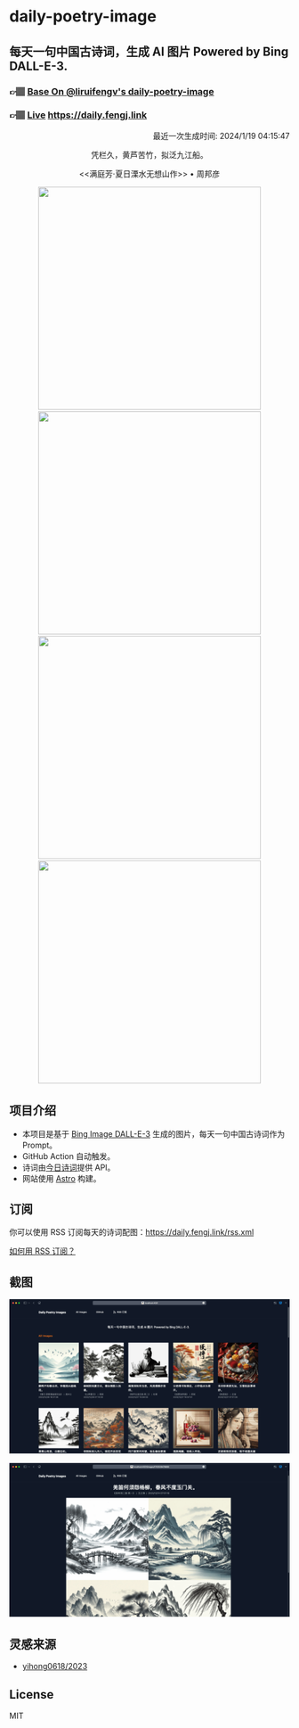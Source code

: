 
# daily-poetry-image

## 每天一句中国古诗词，生成 AI 图片 Powered by Bing DALL-E-3.

### 👉🏽 [Base On @liruifengv's daily-poetry-image](https://github.com/liruifengv/daily-poetry-image)

### 👉🏽 [Live](https://daily.fengj.link) https://daily.fengj.link

<p align="right">
  最近一次生成时间: 2024/1/19 04:15:47
</p>
<p align="center">
凭栏久，黄芦苦竹，拟泛九江船。
</p>
<p align="center">
<<满庭芳·夏日溧水无想山作>> • 周邦彦
</p>
<p align="center">
<img src="https://tse1.mm.bing.net/th/id/OIG.OJQJ5MF3Bb2gXFGx1pDI" height="400" width="400" />
<img src="https://tse2.mm.bing.net/th/id/OIG.ktBdrHd_6Nd3JlNV3.9s" height="400" width="400" />
<img src="https://tse1.mm.bing.net/th/id/OIG.msOdPY48x2FMPmkPIQrL" height="400" width="400" />
<img src="https://tse1.mm.bing.net/th/id/OIG.BNAJon9JBSsGGttx2fEK" height="400" width="400" />
</p>

## 项目介绍

-   本项目是基于 [Bing Image DALL-E-3](https://www.bing.com/images/create) 生成的图片，每天一句中国古诗词作为 Prompt。
-   GitHub Action 自动触发。
-   诗词由[今日诗词](https://www.jinrishici.com/)提供 API。
-   网站使用 [Astro](https://astro.build) 构建。

## 订阅

你可以使用 RSS 订阅每天的诗词配图：https://daily.fengj.link/rss.xml

[如何用 RSS 订阅？](https://zhuanlan.zhihu.com/p/55026716)

## 截图

![图片列表](./screenshots/Snipaste_2023-12-28_21-00-26.png)

![图片详情](./screenshots/Snipaste_2023-12-28_21-00-53.png)

## 灵感来源

-   [yihong0618/2023](https://github.com/yihong0618/2023)

## License

MIT
